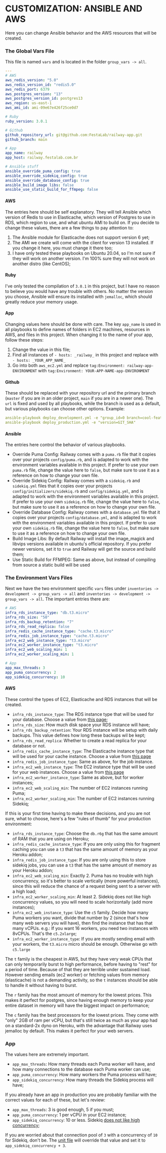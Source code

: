 # CUSTOMIZATION: ANSIBLE AND AWS

Here you can change Ansible behavior and the AWS resources that will be created.

### The Global Vars File
This file is named `vars` and is located in the folder `group_vars -> all`.

```yaml
---
# AWS
aws_redis_version: "5.0"
aws_redis_version_id: "redis5.0"
aws_redis_port: 6379
aws_postgres_version: "13"
aws_postgres_version_id: postgres13
aws_region: us-east-1
aws_ami_id: ami-09e67e426f25ce0d7

# Ruby
ruby_version: 3.0.1

# Github
github_repository_url: git@github.com:FestaLab/railway-app.git
github_branch: main

# App
app_name: railway
app_host: railway.festalab.com.br

# Ansible stuff
ansible_override_puma_config: true
ansible_override_sidekiq_config: true
ansible_override_database_config: true
ansible_build_image_libs: false
ansible_use_static_build_for_ffmpeg: false
```

#### AWS
The entries here should be self explanatory. They will tell Ansible which version of Redis to use in Elasticache, which version of Postgres to use in RDS, which region to use, and what ubuntu AMI to build on. If you decide to change these values, there are a few things to pay attention to:

1. The Ansible module for Elasticache does not support version 6 yet;
2. The AMI we create will come with the client for version 13 installed. If you change it here, you must change it there too;
3. I have only tested these playbooks on Ubuntu 20.04, so I'm not sure if they will work on another version. I'm 100% sure they will not work on another distro (like CentOS);

#### Ruby
I've only tested the compilation of `3.0.1` in this project, but I have no reason to believe you would have any trouble with others. No matter the version you choose, Ansible will ensure its installed with `jemalloc`, which should greatly reduce your memory usage.

#### App
Changing values here should be done with care. The key `app_name` is used in all playbooks to define names of folders in EC2 machines, resources in AWS, and files in this project. When changing it to the name of your app, follow these steps:
1. Change the value in this file;
2. Find all instances of `- hosts: _railway_` in this project and replace with `- hosts: _YOUR_APP_NAME_`
3. Go into both `aws_ec2.yml` and replace `tag:Environment: railway-app-ENVIRONMENT` with `tag:Environment: YOUR-APP-NAME-app-ENVIRONMENT`

#### Github
These should be replaced with your repository url and the primary branch (`master` if you are in an older project, `main` if you are in a newer one). The `url` is fixed and used by all playbooks, while the branch is used as a default, but various playbooks can choose other options. Example:
```yaml
ansible-playbook deploy_development.yml -e "group_id=0 branch=cool-feature"
ansible-playbook deploy_production.yml -e "version=GIT_SHA"
```

#### Ansible
The entries here control the behavior of various playbooks.

- Override Puma Config: Railway comes with a `puma.rb` file that it copies over your projects `config/puma.rb`, and is adapted to work with the environment variables available in this project. If prefer to use your own `puma.rb` file, change the value here to `false`, but make sure to use it as a reference on how to change your own file.
- Override Sidekiq Config: Railway comes with a `sidekiq.rb` and `sidekiq.yml` files that it copies over your projects `config/initializers/sidekiq.rb` and `config/sidekiq.yml`, and is adapted to work with the environment variables available in this project. If prefer to use your own `sidekiq.rb` file, change the value here to `false`, but make sure to use it as a reference on how to change your own file.
- Override Database Config: Railway comes with a `database.yml` file that it copies over your projects `config/database.yml`, and is adapted to work with the environment variables available in this project. If prefer to use your own `sidekiq.rb` file, change the value here to `false`, but make sure to use it as a reference on how to change your own file.
- Build Image Libs: By default Railway will install the image_magick and libvips versions available in ubuntu's official repository. If you prefer newer versions, set it to `true` and Railway will get the source and build them;
- Use Static Build for FFMPEG: Same as above, but instead of compiling from source a static build will be used

### The Environment Vars Files
Next we have the two environment specific `vars` files under `inventories -> development -> group_vars -> all` and `inventories -> development -> group_vars -> all`. The important entries there are:

```yaml
# AWS
infra_rds_instance_type: "db.t3.micro"
infra_rds_size: "50"
infra_rds_backup_retention: "7"
infra_rds_read_replica: false
infra_redis_cache_instance_type: "cache.t3.micro"
infra_redis_job_instance_type: "cache.t3.micro"
infra_ec2_web_instance_type: "t3.micro"
infra_ec2_worker_instance_type: "t3.micro"
infra_ec2_web_scaling_min: 1
infra_ec2_worker_scaling_min: 1

# App
app_max_threads: 3
app_puma_concurrency: 2
app_sidekiq_concurrency: 10
```

#### AWS
These control the types of EC2, Elasticache and RDS instances that will be created.
- `infra_rds_instance_type`: The RDS instance type that will be used for your database. Choose a value from [this page](https://aws.amazon.com/rds/instance-types/);
- `infra_rds_size`: How much disk space your RDS instance will have;
- `infra_rds_backup_retention`: Your RDS instance will be setup with daily backups. This value defines how long these backups wil be kept;
- `infra_rds_read_replica`: Whether to create a read replica for your database or not.
- `infra_redis_cache_instance_type`: The Elasticache instance type that will be used for your cache instance. Choose a value from [this page](https://aws.amazon.com/elasticache/pricing/)
- `infra_redis_job_instance_type`: Same as above, for the job instance.
- `infra_ec2_web_instance_type`: The EC2 instance type that will be used for your web instances. Choose a value from [this page](https://aws.amazon.com/ec2/instance-types/)
- `infra_ec2_worker_instance_type`: Same as above, but for worker instances;
- `infra_ec2_web_scaling_min`: The number of EC2 instances running Puma;
- `infra_ec2_worker_scaling_min`: The number of EC2 instances running Sidekiq;

If this is your first time having to make these decisions, and you are not sure, what to choose, here's a few "rules of thumb" for your production environment:
- `infra_rds_instance_type`: Choose the `db.r6g` that has the same amount of RAM that you are using on Heroku;
- `infra_redis_cache_instance_type`: If you are only using this for fragment caching you can use a `t3` that has the same amount of memory as your Heroku addon;
- `infra_redis_job_instance_type`: If you are only using this to store sidekiq jobs, you can use a `t3` that has the same amount of memory as your Heroku addon;
- `infra_ec2_web_scaling_min`: Exactly 2. Puma has no trouble with high concurrency, so it's better to scale vertically (more powerful instances), since this will reduce the chance of a request being sent to a server with a high load;
- `infra_ec2_worker_scaling_min`: At least 2. Sidekiq does not like high concurrency values, so you will need to scale horizontally (add more instances);
- `infra_ec2_web_instance_type`: Use the `c5` family. Decide how many Puma workers you want, divide that number by 2 (since that's how many web servers you will have), then find the instance that has that many vCPUs. e.g.: If you want 16 workers, you need two instances with 8vCPUs. That's the `c5.2xlarge`;
- `infra_ec2_worker_instance_type`: If you are mostly sending email with your workers, the `t3.micro` micro should be enough. Otherwise go with `c5.large`

The `t` family is the cheapest in AWS, but they have very weak CPUs that can only temporarily burst to high performance, before having to "rest" for a period of time. Because of that they are terrible under sustained load. However sending emails (ec2 worker) or fetching values from memory (elasticache) is not a demanding activity, so the `t` instances should be able to handle it without having to burst.

The `r` family has the most amount of memory for the lowest prices. This makes it perfect for postgres, since having enough memory to keep your entire dataset in memory will have the biggest impact on performance;

The `c` family has the best processors for the lowest prices. They come with "only" 2GB of ram per vCPU, but that's still twice as much as your app had on a standard-2x dyno on Heroku, with the advantage that Railway uses jemalloc by default. This makes it perfect for your web servers.

### App
The values here are extremely important.

- `app_max_threads`: How many threads each Puma worker will have, and how many connections to the database each Puma worker can use;
- `app_puma_concurrency`: How many workers the Puma process will have;
- `app_sidekiq_concurrency`: How many threads the Sidekiq process will have;

If you already have an app in production you are probably familiar with the correct values for each of these, but let's review:
- `app_max_threads`: 3 is good enough, 5 if you must;
- `app_puma_concurrency`: 1 per vCPU in your EC2 instance;
- `app_sidekiq_concurrency`: 10 or less. Sidekiq [does not like high concurrency](https://github.com/mperham/sidekiq/issues/3892);

If you are worried about that connection pool of `3` with a concurrency of `10` for Sidekiq, don't be. The [unit file](https://github.com/FestaLab/railway/blob/main/roles/app_worker_server/templates/sidekiq.service.j2) will override that value and set it to `app_sidekiq_concurrency + 3`.

